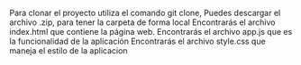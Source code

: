 Para clonar el proyecto utiliza el comando git clone,
Puedes descargar el archivo .zip, para tener la carpeta de forma local
Encontrarás el archivo index.html que contiene la página web.
Encontrarás el archivo app.js que es la funcionalidad de la aplicación
Encontrarás el archivo style.css que maneja el estilo de la aplicacion
